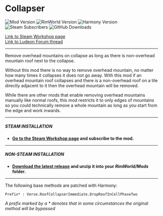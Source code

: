 # Collapser
![Mod Version](https://img.shields.io/badge/Mod_Version-{ReleaseVersion}-blue.svg)
![RimWorld Version](https://img.shields.io/badge/Built_for_RimWorld-{GameVersion}-blue.svg)
![Harmony Version](https://img.shields.io/badge/Powered_by_Harmony-{HarmonyVersion}-blue.svg)\
![Steam Subscribers](https://img.shields.io/badge/dynamic/xml.svg?label=Steam+Subscribers&query=//table/tr[2]/td[1]&colorB=blue&url=https://steamcommunity.com/sharedfiles/filedetails/%3Fid=1499847220&suffix=+total)
![GitHub Downloads](https://img.shields.io/github/downloads/Jaxe-Dev/Collapser/total.svg?colorB=blue&label=GitHub+Downloads)

[Link to Steam Workshop page](https://steamcommunity.com/sharedfiles/filedetails/?id=1499847220)\
[Link to Ludeon Forum thread](https://ludeon.com/forums/index.php?topic=43486.0)

---

Remove overhead mountains on collapse as long as there is non-overhead mountain roof next to the collapse.

Without this mod there is no way to remove overhead mountain, no matter how many times it collapses it does not go away. With this mod if an overhead mountain roof collapses and there is a non-overhead roof on a tile directly adjacent to it then the overhead mountain will be removed.

While there are other mods that enable removing overhead mountains manually like normal roofs, this mod restricts it to only edges of mountains so you could technically remove a whole mountain as long as you start from the edge and work inwards.

---

##### STEAM INSTALLATION
- **[Go to the Steam Workshop page](https://steamcommunity.com/sharedfiles/filedetails/?id=1499847220) and subscribe to the mod.**

---

##### NON-STEAM INSTALLATION
- **[Download the latest release](https://github.com/Jaxe-Dev/Collapser/releases/latest) and unzip it into your *RimWorld/Mods* folder.**

---

The following base methods are patched with Harmony:
```
Prefix* : Verse.RoofCollapserImmediate.DropRoofInCellPhaseTwo
```
*A prefix marked by a \* denotes that in some circumstances the original method will be bypassed*
